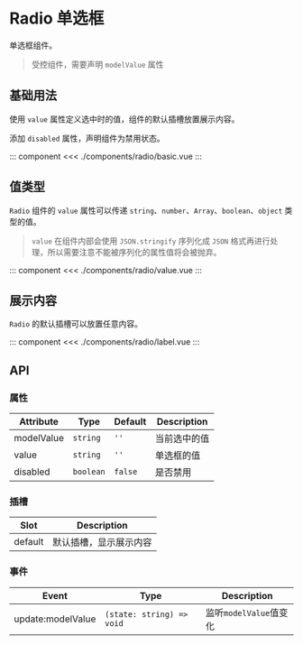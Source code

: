 # Radio 单选框

单选框组件。

> 受控组件，需要声明 `modelValue` 属性

## 基础用法

使用 `value` 属性定义选中时的值，组件的默认插槽放置展示内容。

添加 `disabled` 属性，声明组件为禁用状态。

::: component <Basic/>
<<< ./components/radio/basic.vue
:::

## 值类型

`Radio` 组件的 `value` 属性可以传递 `string`、`number`、`Array`、`boolean`、`object` 类型的值。

> `value` 在组件内部会使用 `JSON.stringify` 序列化成 `JSON` 格式再进行处理，所以需要注意不能被序列化的属性值将会被抛弃。

::: component <Value/>
<<< ./components/radio/value.vue
:::

## 展示内容

`Radio` 的默认插槽可以放置任意内容。

::: component <Label/>
<<< ./components/radio/label.vue
:::

## API

### 属性

| Attribute   | Type      | Default | Description |
|-------------|-----------|---------|-------------|
| modelValue  | `string`  | `''`    | 当前选中的值  |
| value       | `string`  | `''`    | 单选框的值    |
| disabled    | `boolean` | `false` | 是否禁用      |

### 插槽

| Slot    | Description        |
|---------|--------------------|
| default | 默认插槽，显示展示内容 |

### 事件

| Event             | Type                      | Description           |
|-------------------|---------------------------|-----------------------|
| update:modelValue | `(state: string) => void` | 监听`modelValue`值变化  |


<script setup>
  import Basic from './basic.vue'
  import Value from './value.vue'
  import Label from './label.vue'
</script>